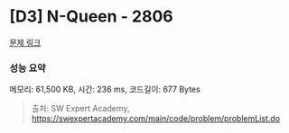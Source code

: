 # [D3] N-Queen - 2806 

[문제 링크](https://swexpertacademy.com/main/code/problem/problemDetail.do?contestProbId=AV7GKs06AU0DFAXB) 

### 성능 요약

메모리: 61,500 KB, 시간: 236 ms, 코드길이: 677 Bytes



> 출처: SW Expert Academy, https://swexpertacademy.com/main/code/problem/problemList.do